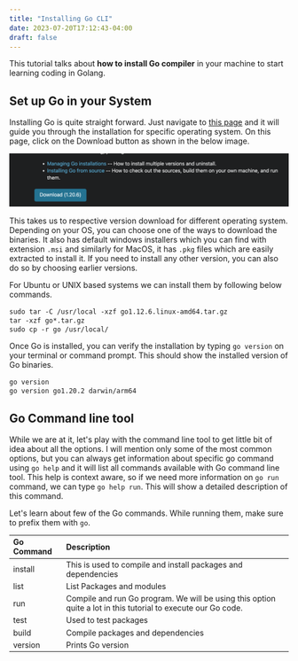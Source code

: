 ```yaml
---
title: "Installing Go CLI"
date: 2023-07-20T17:12:43-04:00
draft: false
---
```


This tutorial talks about **how to install Go compiler** in your machine to start learning coding in Golang.
<!--more-->

## Set up Go in your System

Installing Go is quite straight forward. Just navigate to [this page](https://go.dev/doc/install) and it will guide you through the installation for specific operating system. On this page, click on the Download button as shown in the below image.

![Go Installation](installing-go.png "Installing Go in your system")

This takes us to respective version download for different operating system. Depending on your OS, you can choose one of the ways to download the binaries. It also has default windows installers which you can find with extension `.msi` and similarly for MacOS, it has `.pkg` files which are easily extracted to install it. If you need to install any other version, you can also do so by choosing earlier versions.

For Ubuntu or UNIX based systems we can install them by following below commands.

```shell{.show-prompt-all lineNos=false}
sudo tar -C /usr/local -xzf go1.12.6.linux-amd64.tar.gz
tar -xzf go*.tar.gz
sudo cp -r go /usr/local/
```

Once Go is installed, you can verify the installation by typing `go version` on your terminal or command prompt. This should show the installed version of Go binaries.

```bash{ .show-prompt lineNos=false }
go version
go version go1.20.2 darwin/arm64
```

## Go Command line tool

While we are at it, let's play with the command line tool to get little bit of idea about all the options. I will mention only some of the most common options, but you can always get information about specific go command using `go help` and it will list all commands available with Go command line tool. This help is context aware, so if we need more information on `go run` command, we can type `go help run`. This will show a detailed description of this command.

Let's learn about few of the Go commands. While running them, make sure to prefix them with `go`.

| Go Command | Description |
|:--------|:------------|
| install | This is used to compile and install packages and dependencies |
| list | List Packages and modules |
| run | Compile and run Go program. We will be using this option quite a lot in this tutorial to execute our Go code. |
| test | Used to test packages |
| build | Compile packages and dependencies |
| version | Prints Go version |


